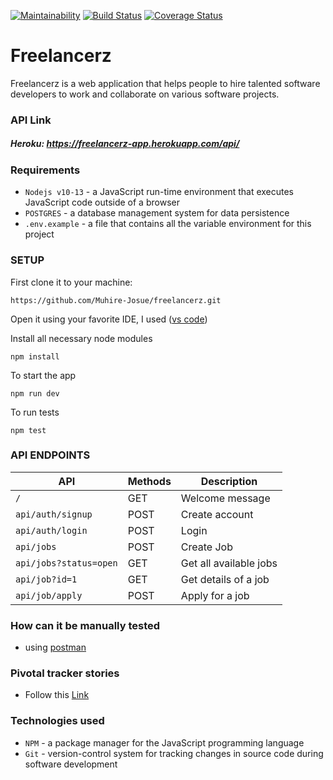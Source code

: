 [![Maintainability](https://api.codeclimate.com/v1/badges/696b28a46a4d9ba447e7/maintainability)](https://codeclimate.com/github/Muhire-Josue/freelancerz/maintainability) [![Build Status](https://travis-ci.org/Muhire-Josue/freelancerz.svg?branch=develop)](https://travis-ci.org/Muhire-Josue/freelancerz) [![Coverage Status](https://coveralls.io/repos/github/Muhire-Josue/freelancerz/badge.svg?branch=develop)](https://coveralls.io/github/Muhire-Josue/freelancerz?branch=develop)

# Freelancerz
Freelancerz is a web application that helps people to hire talented software developers to work and collaborate on various software projects. 


### API Link
##### Heroku:  https://freelancerz-app.herokuapp.com/api/

### Requirements
- `Nodejs v10-13` - a JavaScript run-time environment that executes JavaScript code outside of a browser
- `POSTGRES` - a database management system for data persistence
- `.env.example` - a file that contains all the variable environment for this project

### SETUP
First clone it to your machine: 

```
https://github.com/Muhire-Josue/freelancerz.git
```

Open it using your favorite IDE,
I used ([vs code](https://code.visualstudio.com/download))

Install all necessary node modules
```
npm install
```
To start the app
```
npm run dev
```
To run tests
```
npm test
```
### API ENDPOINTS
| API | Methods  | Description  |
| ------- | --- | --- |
| `/` | GET | Welcome message |
| `api/auth/signup` | POST | Create account |
| `api/auth/login` | POST | Login |
| `api/jobs` | POST | Create Job |
| `api/jobs?status=open` | GET | Get all available jobs |
| `api/job?id=1` | GET | Get details of a job |
| `api/job/apply` | POST | Apply for a job |
### How can it be manually tested
- using [postman](https://www.getpostman.com/downloads/)
### Pivotal tracker stories
- Follow this [Link](https://www.pivotaltracker.com/n/projects/2429064)

### Technologies used

- `NPM` - a package manager for the JavaScript programming language
- `Git` - version-control system for tracking changes in source code during software development
